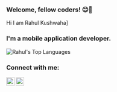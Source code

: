 ### Welcome, fellow coders! 😊👋

Hi I am Rahul Kushwaha]


### I'm a mobile application developer.


![Rahul's Top Languages](https://github-readme-stats.vercel.app/api/top-langs/?username=lighttt&layout=compact&theme=algolia)

### Connect with me:

[<img align="left" alt="My Website" width="22px" src="https://toppng.com/uploads/preview/web-png-jpg-transparent-stock-website-icon-blue-11563644926reanjnmk6x.png" />][website]

[<img align="left" alt="LinkedIn" width="22px" src="https://cdn-icons-png.flaticon.com/512/174/174857.png" />][linkedin]

<br />

[website]: https://rahulkushwaha482.github.io/#/
[linkedin]: https://www.linkedin.com/in/tuladharmanishlight/
